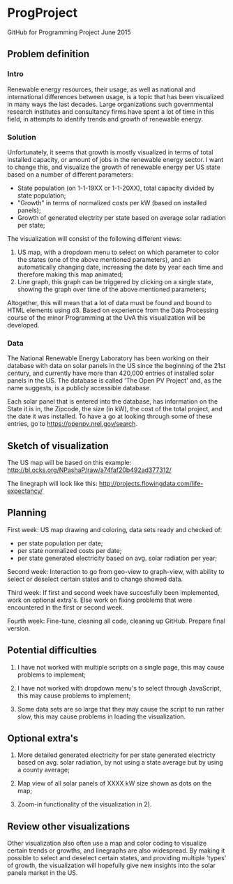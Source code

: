 # ProgProject
GitHub for Programming Project June 2015

## Problem definition ##
### Intro ###
Renewable energy resources, their usage, as well as national and international differences between usage, is a topic that has 
been visualized in many ways the last decades. Large organizations such governmental research institutes and consultancy firms have spent a lot of time in this field, in attempts to identify trends and growth of renewable energy. 

### Solution ###
Unfortunately, it seems that growth is mostly visualized in terms of total installed capacity, or amount of jobs in the renewable energy sector. I want to change this, and visualize the growth of renewable energy per US state based on a number of different parameters:

- State population (on 1-1-19XX or 1-1-20XX), total capacity divided by state population; 
- "Growth" in terms of normalized costs per kW (based on installed panels);
- Growth of generated electrity per state based on average solar radiation per state;

The visualization will consist of the following different views:
1) US map, with a dropdown menu to select on which parameter to color the states (one of the above mentioned parameters), and an automatically changing date, increasing the date by year each time and therefore making this map animated; 
2) Line graph, this graph can be triggered by clicking on a single state, showing the graph over time of the above mentioned parameters;

Altogether, this will mean that a lot of data must be found and bound to HTML elements using d3. Based on experience from the Data Processing course of the minor Programming at the UvA this visualization will be developed.

### Data ###
The National Renewable Energy Laboratory has been working on their database with data on solar panels in the US since the beginning of the 21st century, and currently have more than 420,000 entries of installed solar panels in the US. The database is called 'The Open PV Project' and, as the name suggests, is a publicly accessible database. 

Each solar panel that is entered into the database, has information on the State it is in, the Zipcode, the size (in kW), the cost of the total project, and the date it was installed. To have a go at looking through some of these entries, go to https://openpv.nrel.gov/search. 

## Sketch of visualization ##

The US map will be based on this example: http://bl.ocks.org/NPashaP/raw/a74faf20b492ad377312/

The linegraph will look like this: http://projects.flowingdata.com/life-expectancy/

## Planning ##

First week: US map drawing and coloring, data sets ready and checked of:
  - per state population per date;
  - per state normalized costs per date;
  - per state generated electricity based on avg. solar radiation per year;

Second week: Interaction to go from geo-view to graph-view, with ability to select or deselect certain states and to change showed data. 

Third week: If first and second week have succesfully been implemented, work on optional extra's. Else work on fixing problems that were encountered in the first or second week. 

Fourth week: Fine-tune, cleaning all code, cleaning up GitHub. Prepare final version. 

## Potential difficulties ##

1) I have not worked with multiple scripts on a single page, this may cause problems to implement;

2) I have not worked with dropdown menu's to select through JavaScript, this may cause problems to implement;

3) Some data sets are so large that they may cause the script to run rather slow, this may cause problems in loading the visualization.


## Optional extra's ##

1) More detailed generated electricity for per state generated electricty based on avg. solar radiation, by not using a state average but by using a county average;

2) Map view of all solar panels of XXXX kW size shown as dots on the map;

3) Zoom-in functionality of the visualization in 2).

## Review other visualizations

Other visualization also often use a map and color coding to visualize certain trends or growths, and linegraphs are also widespread. By making it possible to select and deselect certain states, and providing multiple 'types' of growth, the visualization will hopefully give new insights into the solar panels market in the US. 
